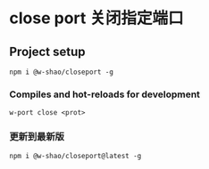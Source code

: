 # close port 关闭指定端口

## Project setup
```
npm i @w-shao/closeport -g
```

### Compiles and hot-reloads for development
```
w-port close <prot>
```
### 更新到最新版
```
npm i @w-shao/closeport@latest -g
```
